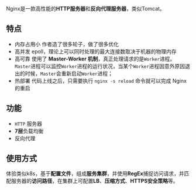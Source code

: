 Nginx是一款高性能的**HTTP服务器**和**反向代理服务器**，类似Tomcat。
## 特点
- 内存占用小 作者造了很多轮子，做了很多优化
- 高并发 epoll，理论上可以同时处理的最大连接数取决于机器的物理内存
- 高可靠 使用了 **Master-Worker 机制**，真正处理请求的是`Worker`进程。`Master`进程可以监控`Worker`进程的运行状况，当某个`Worker`进程因意外原因退出的时候，`Master`会重新启动`Worker`进程；
- 热部署 代码上线之后，只需要执行 `nginx -s reload` 命令就可以完成 Nginx 的重启

## 功能
- `HTTP` 服务器
- **7层**负载均衡
- 反向代理

## 使用方式

体验类似k8s，基于**配置文件**，组成**服务集群**，并使用**RegEx**捕捉访问请求，并匹配服务器的**访问路径**，在集群上可配置**LB**、**压缩方式**、**HTTPS安全策略**等。